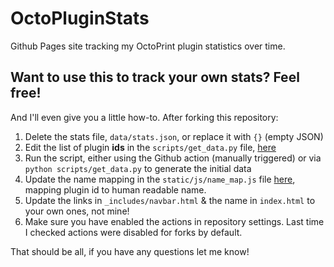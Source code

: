 # OctoPluginStats
Github Pages site tracking my OctoPrint plugin statistics over time.

## Want to use this to track your own stats? Feel free!
And I'll even give you a little how-to. After forking this repository:

1. Delete the stats file, `data/stats.json`, or replace it with `{}` (empty JSON)
2. Edit the list of plugin **ids** in the `scripts/get_data.py` file, [here](https://github.com/cp2004/OctoPluginStats/blob/daf91dad6867dfc3b0fc266a2b921c3f872817b1/scripts/get_data.py#L14-L19)
3. Run the script, either using the Github action (manually triggered) or via `python scripts/get_data.py` to generate the initial data
4. Update the name mapping in the `static/js/name_map.js` file [here](https://github.com/cp2004/OctoPluginStats/blob/main/static/js/name_map.js), 
mapping plugin id to human readable name.
5. Update the links in `_includes/navbar.html` & the name in `index.html` to your own ones, not mine!
6. Make sure you have enabled the actions in repository settings. Last time I checked actions were disabled for forks by default.

That should be all, if you have any questions let me know!
